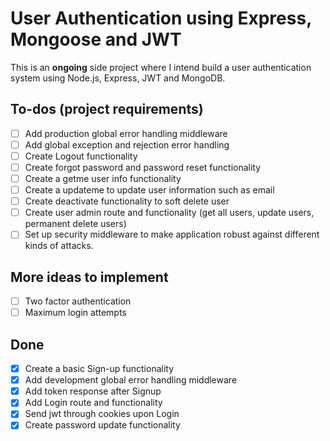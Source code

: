 # User Authentication using Express, Mongoose and JWT

This is an **ongoing** side project where I intend build a user authentication system using Node.js, Express, JWT and MongoDB.

## To-dos (project requirements)

- [ ] Add production global error handling middleware
- [ ] Add global exception and rejection error handling
- [ ] Create Logout functionality
- [ ] Create forgot password and password reset functionality
- [ ] Create a getme user info functionality
- [ ] Create a updateme to update user information such as email
- [ ] Create deactivate functionality to soft delete user
- [ ] Create user admin route and functionality (get all users, update users, permanent delete users)
- [ ] Set up security middleware to make application robust against different kinds of attacks.

## More ideas to implement

- [ ] Two factor authentication
- [ ] Maximum login attempts

## Done

- [x] Create a basic Sign-up functionality
- [x] Add development global error handling middleware
- [x] Add token response after Signup
- [x] Add Login route and functionality
- [x] Send jwt through cookies upon Login
- [x] Create password update functionality
